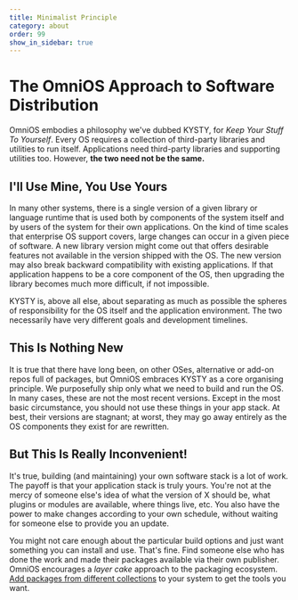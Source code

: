 ```yaml
---
title: Minimalist Principle
category: about
order: 99
show_in_sidebar: true
---
```


# The OmniOS Approach to Software Distribution

OmniOS embodies a philosophy we've dubbed KYSTY, for *Keep Your
Stuff To Yourself*. Every OS requires a collection of
third-party libraries and utilities to run itself. Applications need
third-party libraries and supporting utilities too. However, **the two
need not be the same.**

## I'll Use Mine, You Use Yours

In many other systems, there is a single version of a given library or
language runtime that is used both by components of the system itself
and by users of the system for their own applications. On the kind of
time scales that enterprise OS support covers, large changes can occur
in a given piece of software. A new library version might come out that
offers desirable features not available in the version shipped with the
OS. The new version may also break backward compatibility with existing
applications. If that application happens to be a core component of the
OS, then upgrading the library becomes much more difficult, if not
impossible.

KYSTY is, above all else, about separating as much as possible the
spheres of responsibility for the OS itself and the application
environment. The two necessarily have very different goals and
development timelines.

## This Is Nothing New

It is true that there have long been, on other OSes, alternative or
add-on repos full of packages, but OmniOS embraces KYSTY as a core
organising principle. We purposefully ship only what we need to build
and run the OS. In many cases, these are not the most recent versions.
Except in the most basic circumstance, you should not use these things
in your app stack. At best, their versions are stagnant; at worst, they
may go away entirely as the OS components they exist for are rewritten.

## But This Is Really Inconvenient!

It's true, building (and maintaining) your own software stack is a lot
of work. The payoff is that your application stack is truly yours.
You're not at the mercy of someone else's idea of what the version of X
should be, what plugins or modules are available, where things live,
etc. You also have the power to make changes according to your own
schedule, without waiting for someone else to provide you an update.

You might not care enough about the particular build options and just
want something you can install and use. That's fine. Find someone else
who has done the work and made their packages available via their own
publisher. OmniOS encourages a *layer cake* approach to the packaging
ecosystem. [Add packages from different collections](/info/ipsrepos.html) to
your system to get the tools you want.

